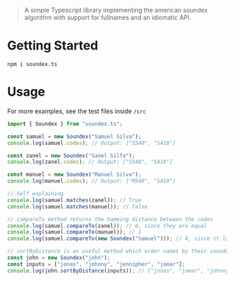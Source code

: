 > A simple Typescript library implementing the american soundex algorithm with support for fullnames and an idiomatic API.

# Getting Started
`npm i soundex.ts`
# Usage
For more examples, see the test files inside `/src`

``` typescript
import { Soundex } from "soundex.ts";

const samuel = new Soundex("Samuel Silva");
console.log(samuel.codes); // Output: ["S540", "S410"]

const zanel = new Soundex("Sanel Silfa");
console.log(zanel.codes); // Output: ["S540", "S410"]

const manuel = new Soundex("Manuel Silva");
console.log(manuel.codes); // Output: ["M540", "S410"]

// Self explaining
console.log(samuel.matches(zanel)); // True
console.log(samuel.matches(manuel)); // False

// compareTo method returns the hamming distance between the codes
console.log(samuel.compareTo(zanel)); // 0, since they are equal
console.log(samuel.compareTo(manuel)); // 1
console.log(samuel.compareTo(new Soundex("Samuel"))); // 4, since it lacks the second name

// sortByDistance is an useful method which order names by their soundex representation' distance from the soundex object, which is computed by compareTo
const john = new Soundex("john");
const inputs = ["jonas", "johnny", "jennipher", "jomar"];
console.log(john.sortByDistance(inputs)); // ["jonas", "jomar", "johnny", "jennipher"]
```


